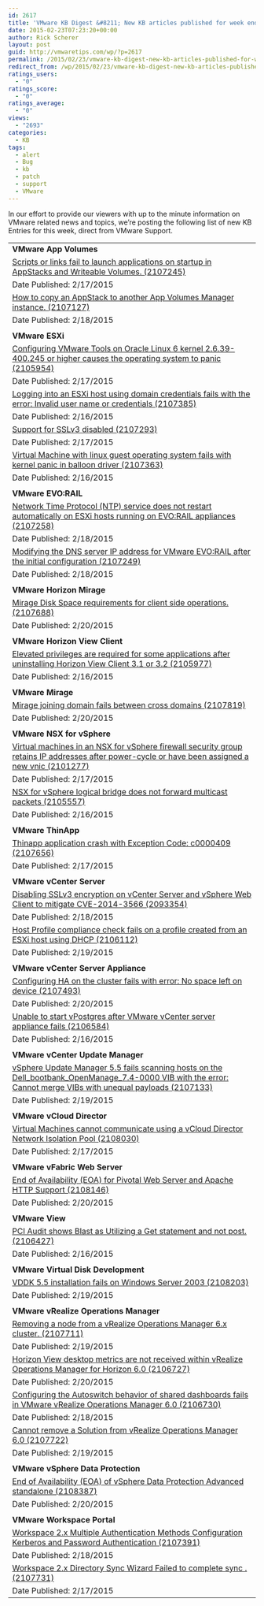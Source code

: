 ```yaml
---
id: 2617
title: 'VMware KB Digest &#8211; New KB articles published for week ending 2/21/15'
date: 2015-02-23T07:23:20+00:00
author: Rick Scherer
layout: post
guid: http://vmwaretips.com/wp/?p=2617
permalink: /2015/02/23/vmware-kb-digest-new-kb-articles-published-for-week-ending-22115/
redirect_from: /wp/2015/02/23/vmware-kb-digest-new-kb-articles-published-for-week-ending-22115/
ratings_users:
  - "0"
ratings_score:
  - "0"
ratings_average:
  - "0"
views:
  - "2693"
categories:
  - KB
tags:
  - alert
  - Bug
  - kb
  - patch
  - support
  - VMware
---
```

In our effort to provide our viewers with up to the minute information on VMware related news and topics, we&#8217;re posting the following list of new KB Entries for this week, direct from VMware Support.



<table border="0" cellspacing="0" cellpadding="0">
  <tr>
    <td valign="top" width="727">
      <strong>VMware App Volumes</strong>
    </td>
  </tr>
  
  <tr>
    <td valign="top" width="727">
      <a href="http://vmw.re/1EIah6T">Scripts or links fail to launch applications on startup in AppStacks and Writeable Volumes. (2107245)</a>
    </td>
  </tr>
  
  <tr>
    <td valign="top" width="727">
      Date Published: 2/17/2015
    </td>
  </tr>
  
  <tr>
    <td valign="top" width="727">
      <a href="http://vmw.re/1a4TSQy">How to copy an AppStack to another App Volumes Manager instance. (2107127)</a>
    </td>
  </tr>
  
  <tr>
    <td valign="top" width="727">
      Date Published: 2/18/2015
    </td>
  </tr>
  
  <tr>
    <td valign="top" width="727">
    </td>
  </tr>
  
  <tr>
    <td valign="top" width="727">
      <strong>VMware ESXi</strong>
    </td>
  </tr>
  
  <tr>
    <td valign="top" width="727">
      <a href="http://vmw.re/1EIagzM">Configuring VMware Tools on Oracle Linux 6 kernel 2.6.39-400.245 or higher causes the operating system to panic (2105954)</a>
    </td>
  </tr>
  
  <tr>
    <td valign="top" width="727">
      Date Published: 2/17/2015
    </td>
  </tr>
  
  <tr>
    <td valign="top" width="727">
      <a href="http://vmw.re/1a4TSje">Logging into an ESXi host using domain credentials fails with the error: Invalid user name or credentials (2107385)</a>
    </td>
  </tr>
  
  <tr>
    <td valign="top" width="727">
      Date Published: 2/16/2015
    </td>
  </tr>
  
  <tr>
    <td valign="top" width="727">
      <a href="http://vmw.re/1EIagzN">Support for SSLv3 disabled (2107293)</a>
    </td>
  </tr>
  
  <tr>
    <td valign="top" width="727">
      Date Published: 2/17/2015
    </td>
  </tr>
  
  <tr>
    <td valign="top" width="727">
      <a href="http://vmw.re/1a4TT6P">Virtual Machine with linux guest operating system fails with kernel panic in balloon driver (2107363)</a>
    </td>
  </tr>
  
  <tr>
    <td valign="top" width="727">
      Date Published: 2/16/2015
    </td>
  </tr>
  
  <tr>
    <td valign="top" width="727">
    </td>
  </tr>
  
  <tr>
    <td valign="top" width="727">
      <strong>VMware EVO:RAIL</strong>
    </td>
  </tr>
  
  <tr>
    <td valign="top" width="727">
      <a href="http://vmw.re/1EIahna">Network Time Protocol (NTP) service does not restart automatically on ESXi hosts running on EVO:RAIL appliances (2107258)</a>
    </td>
  </tr>
  
  <tr>
    <td valign="top" width="727">
      Date Published: 2/18/2015
    </td>
  </tr>
  
  <tr>
    <td valign="top" width="727">
      <a href="http://vmw.re/1a4TSji">Modifying the DNS server IP address for VMware EVO:RAIL after the initial configuration (2107249)</a>
    </td>
  </tr>
  
  <tr>
    <td valign="top" width="727">
      Date Published: 2/18/2015
    </td>
  </tr>
  
  <tr>
    <td valign="top" width="727">
    </td>
  </tr>
  
  <tr>
    <td valign="top" width="727">
      <strong>VMware Horizon Mirage</strong>
    </td>
  </tr>
  
  <tr>
    <td valign="top" width="727">
      <a href="http://vmw.re/1EIahnd">Mirage Disk Space requirements for client side operations. (2107688)</a>
    </td>
  </tr>
  
  <tr>
    <td valign="top" width="727">
      Date Published: 2/20/2015
    </td>
  </tr>
  
  <tr>
    <td valign="top" width="727">
    </td>
  </tr>
  
  <tr>
    <td valign="top" width="727">
      <strong>VMware Horizon View Client</strong>
    </td>
  </tr>
  
  <tr>
    <td valign="top" width="727">
      <a href="http://vmw.re/1a4TT6U"> Elevated privileges are required for some applications after uninstalling Horizon View Client 3.1 or 3.2 (2105977)</a>
    </td>
  </tr>
  
  <tr>
    <td valign="top" width="727">
      Date Published: 2/16/2015
    </td>
  </tr>
  
  <tr>
    <td valign="top" width="727">
    </td>
  </tr>
  
  <tr>
    <td valign="top" width="727">
      <strong>VMware Mirage</strong>
    </td>
  </tr>
  
  <tr>
    <td valign="top" width="727">
      <a href="http://vmw.re/1EIagzQ">Mirage joining domain fails between cross domains (2107819)</a>
    </td>
  </tr>
  
  <tr>
    <td valign="top" width="727">
      Date Published: 2/20/2015
    </td>
  </tr>
  
  <tr>
    <td valign="top" width="727">
    </td>
  </tr>
  
  <tr>
    <td valign="top" width="727">
      <strong>VMware NSX for vSphere</strong>
    </td>
  </tr>
  
  <tr>
    <td valign="top" width="727">
      <a href="http://vmw.re/1a4TT6V">Virtual machines in an NSX for vSphere firewall security group retains IP addresses after power-cycle or have been assigned a new vnic (2101277)</a>
    </td>
  </tr>
  
  <tr>
    <td valign="top" width="727">
      Date Published: 2/17/2015
    </td>
  </tr>
  
  <tr>
    <td valign="top" width="727">
      <a href="http://vmw.re/1EIagzR">NSX for vSphere logical bridge does not forward multicast packets (2105557)</a>
    </td>
  </tr>
  
  <tr>
    <td valign="top" width="727">
      Date Published: 2/16/2015
    </td>
  </tr>
  
  <tr>
    <td valign="top" width="727">
    </td>
  </tr>
  
  <tr>
    <td valign="top" width="727">
      <strong>VMware ThinApp </strong>
    </td>
  </tr>
  
  <tr>
    <td valign="top" width="727">
      <a href="http://vmw.re/1a4TSjo">Thinapp application crash with Exception Code: c0000409 (2107656)</a>
    </td>
  </tr>
  
  <tr>
    <td valign="top" width="727">
      Date Published: 2/17/2015
    </td>
  </tr>
  
  <tr>
    <td valign="top" width="727">
    </td>
  </tr>
  
  <tr>
    <td valign="top" width="727">
      <strong>VMware vCenter Server</strong>
    </td>
  </tr>
  
  <tr>
    <td valign="top" width="727">
      <a href="http://vmw.re/1EIagQ6">Disabling SSLv3 encryption on vCenter Server and vSphere Web Client to mitigate CVE-2014-3566 (2093354)</a>
    </td>
  </tr>
  
  <tr>
    <td valign="top" width="727">
      Date Published: 2/18/2015
    </td>
  </tr>
  
  <tr>
    <td valign="top" width="727">
      <a href="http://vmw.re/1a4TSjs">Host Profile compliance check fails on a profile created from an ESXi host using DHCP (2106112)</a>
    </td>
  </tr>
  
  <tr>
    <td valign="top" width="727">
      Date Published: 2/19/2015
    </td>
  </tr>
  
  <tr>
    <td valign="top" width="727">
    </td>
  </tr>
  
  <tr>
    <td valign="top" width="727">
      <strong>VMware vCenter Server Appliance</strong>
    </td>
  </tr>
  
  <tr>
    <td valign="top" width="727">
      <a href="http://vmw.re/1EIagQ7">Configuring HA on the cluster fails with error: No space left on device (2107493)</a>
    </td>
  </tr>
  
  <tr>
    <td valign="top" width="727">
      Date Published: 2/20/2015
    </td>
  </tr>
  
  <tr>
    <td valign="top" width="727">
      <a href="http://vmw.re/1a4TSzK">Unable to start vPostgres after VMware vCenter server appliance fails (2106584)</a>
    </td>
  </tr>
  
  <tr>
    <td valign="top" width="727">
      Date Published: 2/16/2015
    </td>
  </tr>
  
  <tr>
    <td valign="top" width="727">
    </td>
  </tr>
  
  <tr>
    <td valign="top" width="727">
      <strong>VMware vCenter Update Manager</strong>
    </td>
  </tr>
  
  <tr>
    <td valign="top" width="727">
      <a href="http://vmw.re/1EIagQ8">vSphere Update Manager 5.5 fails scanning hosts on the Dell_bootbank_OpenManage_7.4-0000 VIB with the error: Cannot merge VIBs with unequal payloads (2107133)</a>
    </td>
  </tr>
  
  <tr>
    <td valign="top" width="727">
      Date Published: 2/19/2015
    </td>
  </tr>
  
  <tr>
    <td valign="top" width="727">
    </td>
  </tr>
  
  <tr>
    <td valign="top" width="727">
      <strong>VMware vCloud Director</strong>
    </td>
  </tr>
  
  <tr>
    <td valign="top" width="727">
      <a href="http://vmw.re/1a4TSzM">Virtual Machines cannot communicate using a vCloud Director Network Isolation Pool (2108030)</a>
    </td>
  </tr>
  
  <tr>
    <td valign="top" width="727">
      Date Published: 2/17/2015
    </td>
  </tr>
  
  <tr>
    <td valign="top" width="727">
    </td>
  </tr>
  
  <tr>
    <td valign="top" width="727">
      <strong>VMware vFabric Web Server</strong>
    </td>
  </tr>
  
  <tr>
    <td valign="top" width="727">
      <a href="http://vmw.re/1EIagQb">End of Availability (EOA) for Pivotal Web Server and Apache HTTP Support (2108146)</a>
    </td>
  </tr>
  
  <tr>
    <td valign="top" width="727">
      Date Published: 2/20/2015
    </td>
  </tr>
  
  <tr>
    <td valign="top" width="727">
    </td>
  </tr>
  
  <tr>
    <td valign="top" width="727">
      <strong>VMware View</strong>
    </td>
  </tr>
  
  <tr>
    <td valign="top" width="727">
      <a href="http://vmw.re/1a4TTni">PCI Audit shows Blast as Utilizing a Get statement and not post. (2106427)</a>
    </td>
  </tr>
  
  <tr>
    <td valign="top" width="727">
      Date Published: 2/16/2015
    </td>
  </tr>
  
  <tr>
    <td valign="top" width="727">
    </td>
  </tr>
  
  <tr>
    <td valign="top" width="727">
      <strong>VMware Virtual Disk Development</strong>
    </td>
  </tr>
  
  <tr>
    <td valign="top" width="727">
      <a href="http://vmw.re/1EIahnm">VDDK 5.5 installation fails on Windows Server 2003 (2108203)</a>
    </td>
  </tr>
  
  <tr>
    <td valign="top" width="727">
      Date Published: 2/19/2015
    </td>
  </tr>
  
  <tr>
    <td valign="top" width="727">
    </td>
  </tr>
  
  <tr>
    <td valign="top" width="727">
      <strong>VMware vRealize Operations Manager</strong>
    </td>
  </tr>
  
  <tr>
    <td valign="top" width="727">
      <a href="http://vmw.re/1a4TSzQ">Removing a node from a vRealize Operations Manager 6.x cluster. (2107711)</a>
    </td>
  </tr>
  
  <tr>
    <td valign="top" width="727">
      Date Published: 2/19/2015
    </td>
  </tr>
  
  <tr>
    <td valign="top" width="727">
      <a href="http://vmw.re/1EIagQe">Horizon View desktop metrics are not received within vRealize Operations Manager for Horizon 6.0 (2106727)</a>
    </td>
  </tr>
  
  <tr>
    <td valign="top" width="727">
      Date Published: 2/20/2015
    </td>
  </tr>
  
  <tr>
    <td valign="top" width="727">
      <a href="http://vmw.re/1a4TTnl">Configuring the Autoswitch behavior of shared dashboards fails in VMware vRealize Operations Manager 6.0 (2106730)</a>
    </td>
  </tr>
  
  <tr>
    <td valign="top" width="727">
      Date Published: 2/18/2015
    </td>
  </tr>
  
  <tr>
    <td valign="top" width="727">
      <a href="http://vmw.re/1EIahnp">Cannot remove a Solution from vRealize Operations Manager 6.0 (2107722)</a>
    </td>
  </tr>
  
  <tr>
    <td valign="top" width="727">
      Date Published: 2/19/2015
    </td>
  </tr>
  
  <tr>
    <td valign="top" width="727">
    </td>
  </tr>
  
  <tr>
    <td valign="top" width="727">
      <strong>VMware vSphere Data Protection</strong>
    </td>
  </tr>
  
  <tr>
    <td valign="top" width="727">
      <a href="http://vmw.re/1a4TTno">End of Availability (EOA) of vSphere Data Protection Advanced standalone (2108387)</a>
    </td>
  </tr>
  
  <tr>
    <td valign="top" width="727">
      Date Published: 2/20/2015
    </td>
  </tr>
  
  <tr>
    <td valign="top" width="727">
    </td>
  </tr>
  
  <tr>
    <td valign="top" width="727">
      <strong>VMware Workspace Portal</strong>
    </td>
  </tr>
  
  <tr>
    <td valign="top" width="727">
      <a href="http://vmw.re/1EIagQf">Workspace 2.x Multiple Authentication Methods Configuration Kerberos and Password Authentication (2107391)</a>
    </td>
  </tr>
  
  <tr>
    <td valign="top" width="727">
      Date Published: 2/18/2015
    </td>
  </tr>
  
  <tr>
    <td valign="top" width="727">
      <a href="http://vmw.re/1a4TSzV">Workspace 2.x Directory Sync Wizard Failed to complete sync . (2107731)</a>
    </td>
  </tr>
  
  <tr>
    <td valign="top" width="727">
      Date Published: 2/17/2015
    </td>
  </tr>
</table>

<div class="feedflare">
</div>